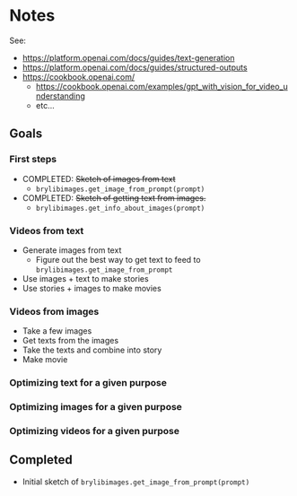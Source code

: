 # Notes

See:
  * https://platform.openai.com/docs/guides/text-generation
  * https://platform.openai.com/docs/guides/structured-outputs
  * https://cookbook.openai.com/
    * https://cookbook.openai.com/examples/gpt_with_vision_for_video_understanding
    * etc...

## Goals

### First steps

* COMPLETED: ~~Sketch of images from text~~
  * `brylibimages.get_image_from_prompt(prompt)`
* COMPLETED: ~~Sketch of getting text from images.~~
  * `brylibimages.get_info_about_images(prompt)`

### Videos from text

* Generate images from text
  * Figure out the best way to get text to feed to `brylibimages.get_image_from_prompt`
* Use images + text to make stories
* Use stories + images to make movies

### Videos from images

* Take a few images
* Get texts from the images
* Take the texts and combine into story
* Make movie

### Optimizing text for a given purpose

### Optimizing images for a given purpose

### Optimizing videos for a given purpose

## Completed

* Initial sketch of `brylibimages.get_image_from_prompt(prompt)`